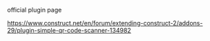 official plugin page 

https://www.construct.net/en/forum/extending-construct-2/addons-29/plugin-simple-qr-code-scanner-134982